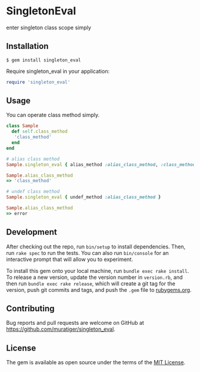 # SingletonEval

enter singleton class scope simply

## Installation

    $ gem install singleton_eval

Require singleton_eval in your application:

```ruby
require 'singleton_eval'
```

## Usage

You can operate class method simply.

```ruby
class Sample
  def self.class_method
   'class_method'
  end
end

# alias class method
Sample.singleton_eval { alias_method :alias_class_method, :class_method }

Sample.alias_class_method
=> 'class_method'

# undef class method
Sample.singleton_eval { undef_method :alias_class_method }

Sample.alias_class_method
=> error

```

## Development

After checking out the repo, run `bin/setup` to install dependencies. Then, run `rake spec` to run the tests. You can also run `bin/console` for an interactive prompt that will allow you to experiment.

To install this gem onto your local machine, run `bundle exec rake install`. To release a new version, update the version number in `version.rb`, and then run `bundle exec rake release`, which will create a git tag for the version, push git commits and tags, and push the `.gem` file to [rubygems.org](https://rubygems.org).

## Contributing

Bug reports and pull requests are welcome on GitHub at https://github.com/muratiger/singleton_eval.

## License

The gem is available as open source under the terms of the [MIT License](https://opensource.org/licenses/MIT).
